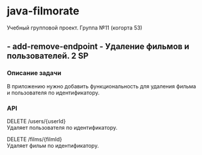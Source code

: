 # java-filmorate
Учебный групповой проект. Группа №11 (когорта 53) 

## - add-remove-endpoint - Удаление фильмов и пользователей. 2 SP

### Описание задачи
В приложению нужно добавить функциональность для удаления фильма и пользователя по идентификатору.

### API
DELETE /users/{userId}<br>
Удаляет пользователя по идентификатору.

DELETE /films/{filmId}<br>
Удаляет фильм по идентификатору.